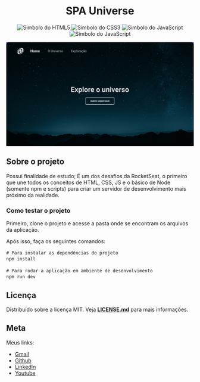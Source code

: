 <h1 align="center">SPA Universe</h1>

<p align="center">
  <img
    src="https://cdn.jsdelivr.net/gh/devicons/devicon/icons/html5/html5-original.svg"
    alt="Simbolo do HTML5"
    height=40
  />
  <img
    src="https://cdn.jsdelivr.net/gh/devicons/devicon/icons/css3/css3-original.svg"
    alt="Simbolo do CSS3"
    height=40
  />
  <img
    src="https://cdn.jsdelivr.net/gh/devicons/devicon/icons/javascript/javascript-original.svg"
    alt="Simbolo do JavaScript"
    height=40
  />
  <img
    src="https://cdn.jsdelivr.net/gh/devicons/devicon/icons/nodejs/nodejs-original.svg"
    alt="Simbolo do JavaScript"
    height=40
  />
</p>

<img src="./.github/preview.jpg" alt="Preview do projeto" align="center">

## Sobre o projeto

Possui finalidade de estudo; É um dos desafios da RocketSeat, o primeiro que une todos os conceitos de HTML, CSS, JS e o básico de Node (somente npm e scripts) para criar um servidor de desenvolvimento mais próximo da realidade.

### Como testar o projeto

Primeiro, clone o projeto e acesse a pasta onde se encontram os arquivos da aplicação.

Após isso, faça os seguintes comandos:

```shell
# Para instalar as dependências do projeto
npm install

# Para rodar a aplicação em ambiente de desenvolvimento
npm run dev
```

## Licença

Distribuído sobre a licença MIT. Veja **[LICENSE.md](./LICENSE.md)** para mais informações.

## Meta

Meus links:

- [Gmail](mailto:dev.eddyyxxyy@gmail.com?)
- [Github](https://github.com/eddyyxxyy)
- [LinkedIn](https://www.linkedin.com/in/eeddyyxxyy/)
- [Youtube](https://www.youtube.com/channel/UCIISJihJOYOBj-4oZhW3pSw)
